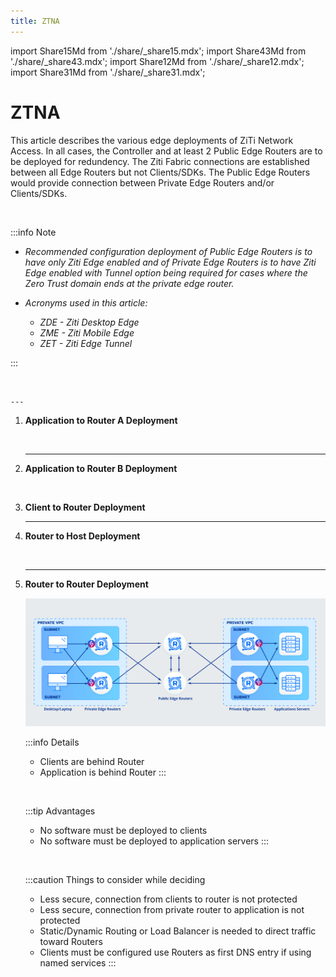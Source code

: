 ```yaml
---
title: ZTNA
---
```


import Share15Md from './share/_share15.mdx';
import Share43Md from './share/_share43.mdx';
import Share12Md from './share/_share12.mdx';
import Share31Md from './share/_share31.mdx';

# ZTNA

This article describes the various edge deployments of ZiTi Network Access. In all cases, the Controller and at least 2 Public Edge Routers are to be deployed for redundency. The Ziti Fabric connections are established between all Edge Routers but not Clients/SDKs. The Public Edge Routers would provide connection between Private Edge Routers and/or Clients/SDKs.

&nbsp;

:::info Note

- *Recommended configuration deployment of Public Edge Routers is to have only Ziti Edge enabled and of Private Edge Routers is to have Ziti Edge enabled with Tunnel option being required for cases where the Zero Trust domain ends at the private edge router.*

- *Acronyms used in this article:*
    - *ZDE - Ziti Desktop Edge*
    - *ZME - Ziti Mobile Edge*
    - *ZET - Ziti Edge Tunnel*
    
:::

&nbsp;

    ---    
1. **Application to Router A Deployment**
    &nbsp;

    <Share15Md />

    &nbsp;

    --- 
1. **Application to Router B Deployment**
    &nbsp;

    <Share43Md />

    &nbsp;
  
1. **Client to Router Deployment**
    &nbsp;

    <Share12Md />
    
    ---
1. **Router to Host Deployment**
    &nbsp;
    
    <Share31Md />

    &nbsp;
    
    ---
1. **Router to Router Deployment**
    &nbsp;
    
    ![image](images/3.2.png)

    :::info Details
    - Clients are behind Router
    - Application is behind Router
    :::

    &nbsp;
    
    :::tip Advantages
    - No software must be deployed to clients
    - No software must be deployed to application servers
    :::

    &nbsp;
            
    :::caution Things to consider while deciding
    - Less secure, connection from clients to router is not protected
    - Less secure, connection from private router to application is not protected
    - Static/Dynamic Routing or Load Balancer is needed to direct traffic toward Routers
    - Clients must be configured use Routers as first DNS entry if using named services
    :::




